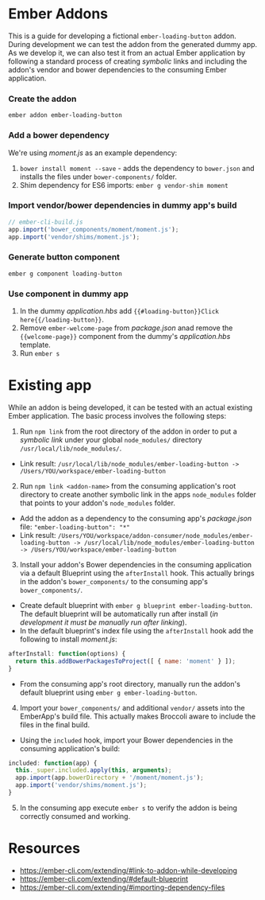 # Ember Addons

This is a guide for developing a fictional `ember-loading-button` addon. During development we can test the addon 
from the generated dummy app. As we develop it, we can also test it from an actual Ember application by following 
a standard process of creating _symbolic_ links and including the addon's vendor and bower dependencies to the 
consuming Ember application.

### Create the addon
`ember addon ember-loading-button`

### Add a bower dependency
We're using _moment.js_ as an example dependency:

1. `bower install moment --save` - adds the dependency to `bower.json` and installs the files under `bower-components/` folder.
2. Shim dependency for ES6 imports: `ember g vendor-shim moment`

### Import vendor/bower dependencies in dummy app's build
```js
// ember-cli-build.js
app.import('bower_components/moment/moment.js');
app.import('vendor/shims/moment.js');
```

### Generate button component
`ember g component loading-button`

### Use component in dummy app
1. In the dummy _application.hbs_ add `{{#loading-button}}Click here{{/loading-button}}`.
2. Remove `ember-welcome-page` from _package.json_ anad remove the `{{welcome-page}}` component from the dummy's _application.hbs_ template.
3. Run `ember s`


# Existing app

While an addon is being developed, it can be tested with an actual existing Ember application. The basic process involves the following steps:

1. Run `npm link` from the root directory of the addon in order to put a _symbolic link_ under your global `node_modules/` directory `/usr/local/lib/node_modules/`.
  * Link result: `/usr/local/lib/node_modules/ember-loading-button -> /Users/YOU/workspace/ember-loading-button`
2. Run `npm link <addon-name>` from the consuming application's root directory to create another symbolic link in the apps `node_modules` folder that points to your addon's `node_modules` folder.
  * Add the addon as a dependency to the consuming app's _package.json_ file: `"ember-loading-button": "*"`
  * Link result: `/Users/YOU/workspace/addon-consumer/node_modules/ember-loading-button -> /usr/local/lib/node_modules/ember-loading-button -> /Users/YOU/workspace/ember-loading-button`
3. Install your addon's Bower dependencies in the consuming application via a default Blueprint using the `afterInstall` hook. This actually brings in the addon's `bower_components/` to the consuming app's `bower_components/`.
  * Create default blueprint with `ember g blueprint ember-loading-button`. The default blueprint will be automatically run after install (_in development it must be manually run after linking_).
  * In the default blueprint's index file using the `afterInstall` hook add the following to install _moment.js_:
  ```js
  afterInstall: function(options) {
    return this.addBowerPackagesToProject([ { name: 'moment' } ]);
  }
  ```
  * From the consuming app's root directory, manually run the addon's default blueprint using `ember g ember-loading-button`.
4. Import your `bower_components/` and additional `vendor/` assets into the EmberApp's build file. This actually makes Broccoli aware to include the files in the final build.
  * Using the `included` hook, import your Bower dependencies in the consuming application's build:
  ```js
  included: function(app) {
    this._super.included.apply(this, arguments);
    app.import(app.bowerDirectory + '/moment/moment.js');
    app.import('vendor/shims/moment.js');
  }
  ```
5. In the consuming app execute `ember s` to verify the addon is being correctly consumed and working.


# Resources
  * https://ember-cli.com/extending/#link-to-addon-while-developing
  * https://ember-cli.com/extending/#default-blueprint
  * https://ember-cli.com/extending/#importing-dependency-files
